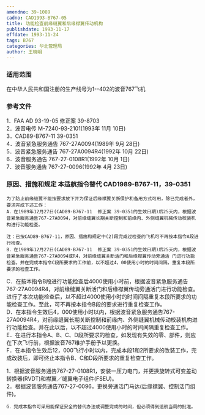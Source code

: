 ```yaml
---
amendno: 39-1089  
cadno: CAD1993-B767-05  
title: 功能检查前缘缝翼和后缘襟翼传动机构  
publishdate: 1993-11-17  
effdate: 1993-11-24  
tags: B767  
categories: 华北管理局  
author: 王晓明  
---
```

  
### 适用范围  
在中华人民共和国注册的生产线号为1--402的波音767飞机  
  
<!--more-->  
### 参考文件  
1．FAA AD 93-19-05 修正案 39-8703  
2．波音电传 M-7240-93-2101(1993年 11月 10日)  
3．CAD89-B767-11 39-0351  
4．波音紧急服务通告 767-27A0094(1989年 9月 28日)  
5．波音紧急服务通告 767-27A0094R4(1992年 10月 22日)  
6．波音服务通告 767-27-0108R1(1992年 10月 1日)  
7．波音服务通告 767-27-0096(1992年 4月 23日)  
  
### 原因、措施和规定 本适航指令替代 CAD1989-B767-11，39-0351  
    为了防止前缘缝翼不能按要求放下并为保证后缘襟翼关断保护和备用方式可用，除已完成者外，要求完成下述工作：  
    A．在1989年12月27日(CAD89-B767-11  修正案 39-0351的生效日期)后25天内，根据波音紧急服务通告767-27A0094，对前缘缝翼长期关断控制和前缘内、外侧缝翼机械传动校装机构进行功能检查。  
  
    注：已按CAD89-B767-11，原因、措施和规定中(2)段完成过检查的飞机可不再按本指令A段进行检查。  
    B．在1989年12月27日(CAD89-B767-11  修正案 39-0351的生效日期)后25天内，根据波音紧急服务通告767-27A0094或R4，对前缘缝翼关断活门和后缘襟翼传动旁通活 门进行功能检查。并在完成本指令C段所要求的工作前，以不超过4，00使用小时的时间间隔，重复本段所要求的检查工作。  
C．在按本指令B段进行功能检查后4000使用小时前，根据波音紧急服务通告767-27A0094R4，对前缘缝翼关断活门和后缘襟翼传动旁通活门进行功能检查。进行了本次功能检查后，以不超过4000使用小时的时间间隔重复本段所要求的功能检查工作。至此，可不再按本指令B段的要求进行重复检查工作。  
    D．在本指令生效后4，000使用小时以内，根据波音紧急服务通告767-27A0094R4，对前缘缝翼长期关断控制和前缘内、外侧缝翼机械传动校装机构进行功能检查。并在此以后，以不超过4000使用小时的时间间隔重复检查工作。  
    E．在进行本指令A、B、C、D段所要求的检查，如发现有失效的零、部件，则应在下次飞行前，根据波音767维护手册予以更换。  
F．在本指令生效后12，000飞行小时以内，完成本段1和2所要求的改装工作，完成改装后，即可终止本指令B、C和D段所要求的重复检查工作。  
  
1．根据波音服务通告767-27-0108R1，安装一压力电门，并更换旋转式可变差动转换器(RVDT)和襟翼／缝翼电子组件(FSEU)。  
    2．根据波音服务通告767-27-0096，更换旁通活门马达(后缘襟翼、控制活门组件)。  
  
    G．完成本指令可采用能保证安全的替代办法或调整完成的时间，但必须得到适航当局的批准。  

